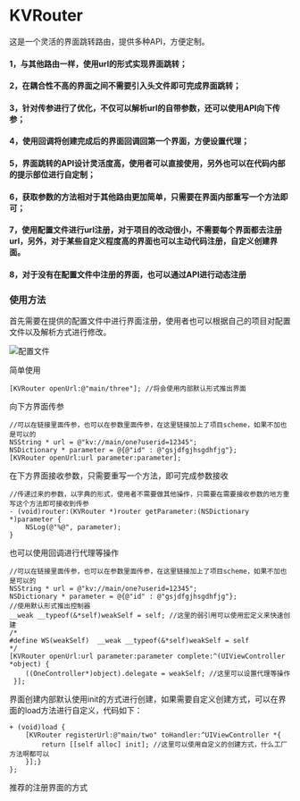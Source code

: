 # KVRouter
这是一个灵活的界面跳转路由，提供多种API，方便定制。

#### 1，与其他路由一样，使用url的形式实现界面跳转；
#### 2，在耦合性不高的界面之间不需要引入头文件即可完成界面跳转；
#### 3，针对传参进行了优化，不仅可以解析url的自带参数，还可以使用API向下传参；
#### 4，使用回调将创建完成后的界面回调回第一个界面，方便设置代理；
#### 5，界面跳转的API设计灵活度高，使用者可以直接使用，另外也可以在代码内部的提示部位进行自定制；
#### 6，获取参数的方法相对于其他路由更加简单，只需要在界面内部重写一个方法即可；
#### 7，使用配置文件进行url注册，对于项目的改动很小，不需要每个界面都去注册url，另外，对于某些自定义程度高的界面也可以主动代码注册，自定义创建界面。
#### 8，对于没有在配置文件中注册的界面，也可以通过API进行动态注册

### 使用方法
首先需要在提供的配置文件中进行界面注册，使用者也可以根据自己的项目对配置文件以及解析方式进行修改。


![配置文件](https://raw.githubusercontent.com/kevin930119/KVRouter/master/peizhiwenjian.png)

简单使用
```
[KVRouter openUrl:@"main/three"]; //将会使用内部默认形式推出界面
```
向下方界面传参
```
//可以在链接里面传参，也可以在参数里面传参，在这里链接加上了项目scheme，如果不加也是可以的
NSString * url = @"kv://main/one?userid=12345";
NSDictionary * parameter = @{@"id" : @"gsjdfgjhsgdhfjg"};
[KVRouter openUrl:url parameter:parameter];
```
在下方界面接收参数，只需要重写一个方法，即可完成参数接收
```
//传递过来的参数，以字典的形式，使用者不需要做其他操作，只需要在需要接收参数的地方重写这个方法即可接收到传参
- (void)router:(KVRouter *)router getParameter:(NSDictionary *)parameter {
    NSLog(@"%@", parameter);
}
```
也可以使用回调进行代理等操作
```
//可以在链接里面传参，也可以在参数里面传参，在这里链接加上了项目scheme，如果不加也是可以的
NSString * url = @"kv://main/one?userid=12345";
NSDictionary * parameter = @{@"id" : @"gsjdfgjhsgdhfjg"};
//使用默认形式推出控制器
__weak __typeof(&*self)weakSelf = self; //这里的弱引用可以使用宏定义来快速创建
/*
#define WS(weakSelf)  __weak __typeof(&*self)weakSelf = self
*/
[KVRouter openUrl:url parameter:parameter complete:^(UIViewController *object) {
    ((OneController*)object).delegate = weakSelf; //这里可以设置代理等操作
 }];
```
界面创建内部默认使用init的方式进行创建，如果需要自定义创建方式，可以在界面的load方法进行自定义，代码如下：
```
+ (void)load {
    [KVRouter registerUrl:@"main/two" toHandler:^UIViewController *{
        return [[self alloc] init]; //这里可以使用自定义的创建方式，什么工厂方法啊都可以
    }];}
};
```
推荐的注册界面的方式
